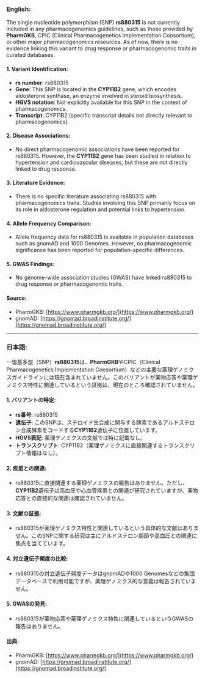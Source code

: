 ### English:
The single nucleotide polymorphism (SNP) **rs880315** is not currently included in any pharmacogenomics guidelines, such as those provided by **PharmGKB**, CPIC (Clinical Pharmacogenetics Implementation Consortium), or other major pharmacogenomics resources. As of now, there is no evidence linking this variant to drug response or pharmacogenomic traits in curated databases.

#### 1. Variant Identification:
- **rs number**: rs880315
- **Gene**: This SNP is located in the **CYP11B2** gene, which encodes aldosterone synthase, an enzyme involved in steroid biosynthesis.
- **HGVS notation**: Not explicitly available for this SNP in the context of pharmacogenomics.
- **Transcript**: CYP11B2 (specific transcript details not directly relevant to pharmacogenomics).

#### 2. Disease Associations:
- No direct pharmacogenomic associations have been reported for rs880315. However, the **CYP11B2** gene has been studied in relation to hypertension and cardiovascular diseases, but these are not directly linked to drug response.

#### 3. Literature Evidence:
- There is no specific literature associating rs880315 with pharmacogenomics traits. Studies involving this SNP primarily focus on its role in aldosterone regulation and potential links to hypertension.

#### 4. Allele Frequency Comparison:
- Allele frequency data for rs880315 is available in population databases such as gnomAD and 1000 Genomes. However, no pharmacogenomic significance has been reported for population-specific differences.

#### 5. GWAS Findings:
- No genome-wide association studies (GWAS) have linked rs880315 to drug response or pharmacogenomic traits.

#### Source:
- PharmGKB: [https://www.pharmgkb.org/](https://www.pharmgkb.org/)
- gnomAD: [https://gnomad.broadinstitute.org/](https://gnomad.broadinstitute.org/)

---

### 日本語:
一塩基多型（SNP）**rs880315**は、**PharmGKB**やCPIC（Clinical Pharmacogenetics Implementation Consortium）などの主要な薬理ゲノミクスガイドラインには現在含まれていません。このバリアントが薬物応答や薬理ゲノミクス特性に関連しているという証拠は、現在のところ確認されていません。

#### 1. バリアントの特定:
- **rs番号**: rs880315
- **遺伝子**: このSNPは、ステロイド生合成に関与する酵素であるアルドステロン合成酵素をコードする**CYP11B2**遺伝子に位置しています。
- **HGVS表記**: 薬理ゲノミクスの文脈では特に記載なし。
- **トランスクリプト**: CYP11B2（薬理ゲノミクスに直接関連するトランスクリプト情報はなし）。

#### 2. 疾患との関連:
- rs880315に直接関連する薬理ゲノミクスの報告はありません。ただし、**CYP11B2**遺伝子は高血圧や心血管疾患との関連が研究されていますが、薬物応答との直接的な関連は確認されていません。

#### 3. 文献の証拠:
- rs880315が薬理ゲノミクス特性と関連しているという具体的な文献はありません。このSNPに関する研究は主にアルドステロン調節や高血圧との関連に焦点を当てています。

#### 4. 対立遺伝子頻度の比較:
- rs880315の対立遺伝子頻度データはgnomADや1000 Genomesなどの集団データベースで利用可能ですが、薬理ゲノミクス的な意義は報告されていません。

#### 5. GWASの発見:
- rs880315が薬物応答や薬理ゲノミクス特性に関連しているというGWASの報告はありません。

#### 出典:
- PharmGKB: [https://www.pharmgkb.org/](https://www.pharmgkb.org/)
- gnomAD: [https://gnomad.broadinstitute.org/](https://gnomad.broadinstitute.org/)